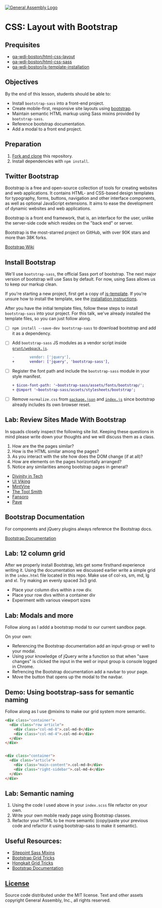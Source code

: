 [![General Assembly Logo](https://camo.githubusercontent.com/1a91b05b8f4d44b5bbfb83abac2b0996d8e26c92/687474703a2f2f692e696d6775722e636f6d2f6b6538555354712e706e67)](https://generalassemb.ly/education/web-development-immersive)

# CSS: Layout with Bootstrap

## Prequisites

-   [ga-wdi-boston/html-css-layout](https://github.com/ga-wdi-boston/html-css-layout)
-   [ga-wdi-boston/html-css-sass](https://github.com/ga-wdi-boston/html-css-sass)
-   [ga-wdi-boston/js-template-installation](https://github.com/ga-wdi-boston/js-template-installation)

## Objectives

By the end of this lesson, students should be able to:

-   Install `bootstrap-sass` into a front-end project.
-   Create mobile-first, responsive site layouts using
    [bootstrap](http://getbootstrap.com).
-   Maintain semantic HTML markup using Sass mixins provided by
    `bootstrap-sass`.
-   Reference bootstrap documentation.
-   Add a modal to a front end project.

## Preparation

1.  [Fork and clone](https://github.com/ga-wdi-boston/meta/wiki/ForkAndClone)
    this repository.
1.  Install dependencies with `npm install`.

## Twitter Bootstrap

Bootstrap is a free and open-source collection of tools for creating websites
and web applications. It contains HTML- and CSS-based design templates for
typography, forms, buttons, navigation and other interface components, as
well as optional JavaScript extensions. It aims to ease the development of
dynamic websites and web applications.

Bootstrap is a front end framework, that is, an interface for the user, unlike
the server-side code which resides on the "back end" or server.

Bootstrap is the most-starred project on GitHub, with over 90K stars and more
than 38K forks.

[Bootstrap Wiki](https://en.wikipedia.org/wiki/Bootstrap_(front-end_framework))

## Install Bootstrap

We'll use `bootstrap-sass`, the official Sass port of bootstrap. The next major
version of bootstrap will use Sass by default. For now, using Sass allows us to
keep our markup clean.

If you're starting a new project, first get a copy of
[js-template](https://github.com/ga-wdi-boston/js-template). If you're unsure
how to install the template, see the [installation
instructions](https://github.com/ga-wdi-boston/js-template-installation).

After you have the initial template files, follow these steps to install
`bootstrap-sass` into your project. For this talk, we've already installed the
template files, so you can just follow along.

-   [ ] `npm install --save-dev bootstrap-sass` to download bootstrap and add it
    as a dependency.
-   [ ] Add `bootstrap-sass` JS modules as a vendor script inside
    [`grunt/webpack.js`](grunt/webpack.js).

    ```diff
    -       vendor: ['jquery'],
    +       vendor: ['jquery', 'bootstrap-sass'],
    ```

-   [ ] Register the font path and include the `bootstrap-sass` module in your
    style manifest.

    ```diff
    + $icon-font-path: '~bootstrap-sass/assets/fonts/bootstrap/';
    + @import '~bootstrap-sass/assets/stylesheets/bootstrap';
    ```

-   [ ] Remove `normalize.css` from [`package.json`](package.json) and
    [`index.js`](index.js) since bootstrap already includes its own browser
    reset.

## Lab: Review Sites Made With Bootstrap

In squads closely inspect the following site list.  Keeping these questions in
mind please write down your thoughts and we will discuss them as a class.

1.  How are the the pages similar?
1.  How is the HTML similar among the pages?
1.  As you interact with the site how does the DOM change (if at all)?
1.  How are elements on the pages horizontally arranged?
1.  Notice any similarities among bootstrap pages in general?

-   [Divinity in Tech](http://divinityintech.com/)
-   [UI Viking](http://uiviking.com/)
-   [MintVine](https://mintvine.com/)
-   [The Tool Smith](http://thetoolsmith.com/)
-   [Fansoro](http://fansoro.org/)
-   [Pave](http://pavingtheway.net/)

## Bootstrap Documentation

For components and jQuery plugins always reference the Bootstrap docs.

 [Bootstrap Documentation](http://getbootstrap.com/)

## Lab: 12 column grid

After we properly install Bootstrap, lets get some firsthand experience writing
it.  Using the documentation we discussed earlier write a simple grid in the
`index.html` file located in this repo.  Make use of col-xs, sm, md, lg and xl.
Try making an evenly spaced 3x3 grid.

-   Place your column divs within a row div.
-   Place your row divs within a container div
-   Experiment with various viewport sizes

## Lab: Modals and more

Follow along as I addd a bootstrap modal to our current sandbox page.

On your own:

-   Referencing the Bootstrap documentation add an input-group or well to your
    modal.
-   Using your knowledge of jQuery write a function so that when "save changes"
    is clicked the input in the well or input group is console logged in Chrome.
-   Refrencing the Bootstrap documentation add a navbar to your page.
-   Move the button that opens up the modal to the navbar.

## Demo: Using bootstrap-sass for semantic naming

Follow along as I use @mixins to make our grid system more semantic.

```html
<div class="container">
  <div class="row article">
    <div class="col-md-8">.col-md-8</div>
    <div class="col-md-4">.col-md-4</div>
  </div>
</div>


<div class="container">
  <div class="article">
    <div class="main-content">.col-md-8</div>
    <div class="right-sidebar">.col-md-4</div>
  </div>
</div>
```

## Lab: Semantic naming

1.  Using the code I used above in your `index.scss` file refactor on your own.
1.  Write your own mobile ready page using Bootstrap classes.
1.  Refactor your HTML to be more semantic (copy/paste your previous code and
    refactor it using bootstrap-sass to make it semantic).

## Useful Resources:

-   [Sitepoint Sass Mixins](http://www.sitepoint.com/5-useful-sass-mixins-bootstrap/)
-   [Bootstrap Grid Tricks](http://willschenk.com/bootstrap-advanced-grid-tricks/)
-   [Hongkait Grid Tricks](http://www.hongkiat.com/blog/bootstrap-and-sass/)
-   [Bootstrap Documentation](http://getbootstrap.com/)

## [License](LICENSE)

Source code distributed under the MIT license. Text and other assets copyright
General Assembly, Inc., all rights reserved.
